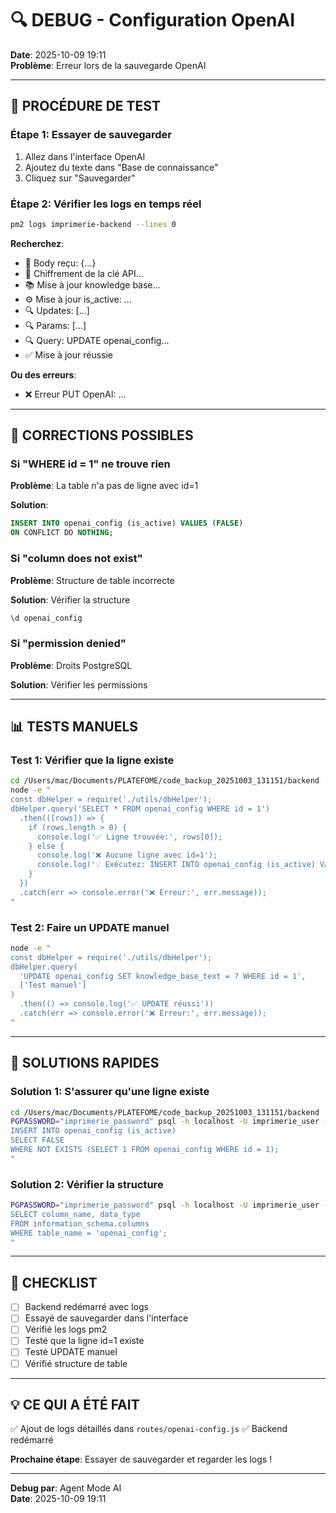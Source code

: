 # 🔍 DEBUG - Configuration OpenAI

**Date**: 2025-10-09 19:11  
**Problème**: Erreur lors de la sauvegarde OpenAI

---

## 🧪 PROCÉDURE DE TEST

### Étape 1: Essayer de sauvegarder
1. Allez dans l'interface OpenAI
2. Ajoutez du texte dans "Base de connaissance"
3. Cliquez sur "Sauvegarder"

### Étape 2: Vérifier les logs en temps réel
```bash
pm2 logs imprimerie-backend --lines 0
```

**Recherchez**:
- 📝 Body reçu: {...}
- 🔐 Chiffrement de la clé API...
- 📚 Mise à jour knowledge base...
- ⚙️ Mise à jour is_active: ...
- 🔍 Updates: [...]
- 🔍 Params: [...]
- 🔍 Query: UPDATE openai_config...
- ✅ Mise à jour réussie

**Ou des erreurs**:
- ❌ Erreur PUT OpenAI: ...

---

## 🔧 CORRECTIONS POSSIBLES

### Si "WHERE id = 1" ne trouve rien
**Problème**: La table n'a pas de ligne avec id=1

**Solution**:
```sql
INSERT INTO openai_config (is_active) VALUES (FALSE) 
ON CONFLICT DO NOTHING;
```

### Si "column does not exist"
**Problème**: Structure de table incorrecte

**Solution**: Vérifier la structure
```sql
\d openai_config
```

### Si "permission denied"
**Problème**: Droits PostgreSQL

**Solution**: Vérifier les permissions

---

## 📊 TESTS MANUELS

### Test 1: Vérifier que la ligne existe
```bash
cd /Users/mac/Documents/PLATEFOME/code_backup_20251003_131151/backend
node -e "
const dbHelper = require('./utils/dbHelper');
dbHelper.query('SELECT * FROM openai_config WHERE id = 1')
  .then(([rows]) => {
    if (rows.length > 0) {
      console.log('✅ Ligne trouvée:', rows[0]);
    } else {
      console.log('❌ Aucune ligne avec id=1');
      console.log('💡 Exécutez: INSERT INTO openai_config (is_active) VALUES (false)');
    }
  })
  .catch(err => console.error('❌ Erreur:', err.message));
"
```

### Test 2: Faire un UPDATE manuel
```bash
node -e "
const dbHelper = require('./utils/dbHelper');
dbHelper.query(
  'UPDATE openai_config SET knowledge_base_text = ? WHERE id = 1',
  ['Test manuel']
)
  .then(() => console.log('✅ UPDATE réussi'))
  .catch(err => console.error('❌ Erreur:', err.message));
"
```

---

## 🎯 SOLUTIONS RAPIDES

### Solution 1: S'assurer qu'une ligne existe
```bash
cd /Users/mac/Documents/PLATEFOME/code_backup_20251003_131151/backend
PGPASSWORD="imprimerie_password" psql -h localhost -U imprimerie_user -d imprimerie_db -c "
INSERT INTO openai_config (is_active) 
SELECT FALSE 
WHERE NOT EXISTS (SELECT 1 FROM openai_config WHERE id = 1);
"
```

### Solution 2: Vérifier la structure
```bash
PGPASSWORD="imprimerie_password" psql -h localhost -U imprimerie_user -d imprimerie_db -c "
SELECT column_name, data_type 
FROM information_schema.columns 
WHERE table_name = 'openai_config';
"
```

---

## 📝 CHECKLIST

- [ ] Backend redémarré avec logs
- [ ] Essayé de sauvegarder dans l'interface
- [ ] Vérifié les logs pm2
- [ ] Testé que la ligne id=1 existe
- [ ] Testé UPDATE manuel
- [ ] Vérifié structure de table

---

## 💡 CE QUI A ÉTÉ FAIT

✅ Ajout de logs détaillés dans `routes/openai-config.js`
✅ Backend redémarré

**Prochaine étape**: Essayer de sauvegarder et regarder les logs !

---

**Debug par**: Agent Mode AI  
**Date**: 2025-10-09 19:11
